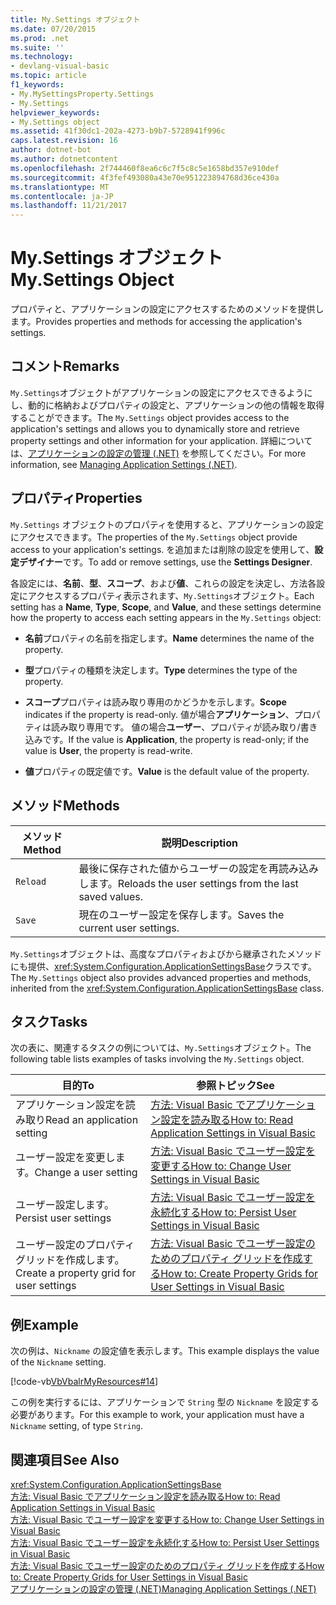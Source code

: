```yaml
---
title: My.Settings オブジェクト
ms.date: 07/20/2015
ms.prod: .net
ms.suite: ''
ms.technology:
- devlang-visual-basic
ms.topic: article
f1_keywords:
- My.MySettingsProperty.Settings
- My.Settings
helpviewer_keywords:
- My.Settings object
ms.assetid: 41f30dc1-202a-4273-b9b7-5728941f996c
caps.latest.revision: 16
author: dotnet-bot
ms.author: dotnetcontent
ms.openlocfilehash: 2f744460f8ea6c6c7f5c8c5e1658bd357e910def
ms.sourcegitcommit: 4f3fef493080a43e70e951223894768d36ce430a
ms.translationtype: MT
ms.contentlocale: ja-JP
ms.lasthandoff: 11/21/2017
---
```

# <a name="mysettings-object"></a><span data-ttu-id="a239f-102">My.Settings オブジェクト</span><span class="sxs-lookup"><span data-stu-id="a239f-102">My.Settings Object</span></span>
<span data-ttu-id="a239f-103">プロパティと、アプリケーションの設定にアクセスするためのメソッドを提供します。</span><span class="sxs-lookup"><span data-stu-id="a239f-103">Provides properties and methods for accessing the application's settings.</span></span>  
  
## <a name="remarks"></a><span data-ttu-id="a239f-104">コメント</span><span class="sxs-lookup"><span data-stu-id="a239f-104">Remarks</span></span>  
 <span data-ttu-id="a239f-105">`My.Settings`オブジェクトがアプリケーションの設定にアクセスできるようにし、動的に格納およびプロパティの設定と、アプリケーションの他の情報を取得することができます。</span><span class="sxs-lookup"><span data-stu-id="a239f-105">The `My.Settings` object provides access to the application's settings and allows you to dynamically store and retrieve property settings and other information for your application.</span></span> <span data-ttu-id="a239f-106">詳細については、[アプリケーションの設定の管理 (.NET)](/visualstudio/ide/managing-application-settings-dotnet) を参照してください。</span><span class="sxs-lookup"><span data-stu-id="a239f-106">For more information, see [Managing Application Settings (.NET)](/visualstudio/ide/managing-application-settings-dotnet).</span></span>  
  
## <a name="properties"></a><span data-ttu-id="a239f-107">プロパティ</span><span class="sxs-lookup"><span data-stu-id="a239f-107">Properties</span></span>  
 <span data-ttu-id="a239f-108">`My.Settings` オブジェクトのプロパティを使用すると、アプリケーションの設定にアクセスできます。</span><span class="sxs-lookup"><span data-stu-id="a239f-108">The properties of the `My.Settings` object provide access to your application's settings.</span></span> <span data-ttu-id="a239f-109">を追加または削除の設定を使用して、**設定デザイナー**です。</span><span class="sxs-lookup"><span data-stu-id="a239f-109">To add or remove settings, use the **Settings Designer**.</span></span>  
  
 <span data-ttu-id="a239f-110">各設定には、**名前**、**型**、**スコープ**、および**値**、これらの設定を決定し、方法各設定にアクセスするプロパティ表示されます、`My.Settings`オブジェクト。</span><span class="sxs-lookup"><span data-stu-id="a239f-110">Each setting has a **Name**, **Type**, **Scope**, and **Value**, and these settings determine how the property to access each setting appears in the `My.Settings` object:</span></span>  
  
-   <span data-ttu-id="a239f-111">**名前**プロパティの名前を指定します。</span><span class="sxs-lookup"><span data-stu-id="a239f-111">**Name** determines the name of the property.</span></span>  
  
-   <span data-ttu-id="a239f-112">**型**プロパティの種類を決定します。</span><span class="sxs-lookup"><span data-stu-id="a239f-112">**Type** determines the type of the property.</span></span>  
  
-   <span data-ttu-id="a239f-113">**スコープ**プロパティは読み取り専用のかどうかを示します。</span><span class="sxs-lookup"><span data-stu-id="a239f-113">**Scope** indicates if the property is read-only.</span></span> <span data-ttu-id="a239f-114">値が場合**アプリケーション**、プロパティは読み取り専用です。 値の場合**ユーザー**、プロパティが読み取り/書き込みです。</span><span class="sxs-lookup"><span data-stu-id="a239f-114">If the value is **Application**, the property is read-only; if the value is **User**, the property is read-write.</span></span>  
  
-   <span data-ttu-id="a239f-115">**値**プロパティの既定値です。</span><span class="sxs-lookup"><span data-stu-id="a239f-115">**Value** is the default value of the property.</span></span>  
  
## <a name="methods"></a><span data-ttu-id="a239f-116">メソッド</span><span class="sxs-lookup"><span data-stu-id="a239f-116">Methods</span></span>  
  
|<span data-ttu-id="a239f-117">メソッド</span><span class="sxs-lookup"><span data-stu-id="a239f-117">Method</span></span>|<span data-ttu-id="a239f-118">説明</span><span class="sxs-lookup"><span data-stu-id="a239f-118">Description</span></span>|  
|---|---|  
|`Reload`|<span data-ttu-id="a239f-119">最後に保存された値からユーザーの設定を再読み込みします。</span><span class="sxs-lookup"><span data-stu-id="a239f-119">Reloads the user settings from the last saved values.</span></span>|  
|`Save`|<span data-ttu-id="a239f-120">現在のユーザー設定を保存します。</span><span class="sxs-lookup"><span data-stu-id="a239f-120">Saves the current user settings.</span></span>|  
  
 <span data-ttu-id="a239f-121">`My.Settings`オブジェクトは、高度なプロパティおよびから継承されたメソッドにも提供、<xref:System.Configuration.ApplicationSettingsBase>クラスです。</span><span class="sxs-lookup"><span data-stu-id="a239f-121">The `My.Settings` object also provides advanced properties and methods, inherited from the <xref:System.Configuration.ApplicationSettingsBase> class.</span></span>  
  
## <a name="tasks"></a><span data-ttu-id="a239f-122">タスク</span><span class="sxs-lookup"><span data-stu-id="a239f-122">Tasks</span></span>  
 <span data-ttu-id="a239f-123">次の表に、関連するタスクの例については、`My.Settings`オブジェクト。</span><span class="sxs-lookup"><span data-stu-id="a239f-123">The following table lists examples of tasks involving the `My.Settings` object.</span></span>  
  
|<span data-ttu-id="a239f-124">目的</span><span class="sxs-lookup"><span data-stu-id="a239f-124">To</span></span>|<span data-ttu-id="a239f-125">参照トピック</span><span class="sxs-lookup"><span data-stu-id="a239f-125">See</span></span>|  
|---|---|  
|<span data-ttu-id="a239f-126">アプリケーション設定を読み取り</span><span class="sxs-lookup"><span data-stu-id="a239f-126">Read an application setting</span></span>|[<span data-ttu-id="a239f-127">方法: Visual Basic でアプリケーション設定を読み取る</span><span class="sxs-lookup"><span data-stu-id="a239f-127">How to: Read Application Settings in Visual Basic</span></span>](../../../visual-basic/developing-apps/programming/app-settings/how-to-read-application-settings.md)|  
|<span data-ttu-id="a239f-128">ユーザー設定を変更します。</span><span class="sxs-lookup"><span data-stu-id="a239f-128">Change a user setting</span></span>|[<span data-ttu-id="a239f-129">方法: Visual Basic でユーザー設定を変更する</span><span class="sxs-lookup"><span data-stu-id="a239f-129">How to: Change User Settings in Visual Basic</span></span>](../../../visual-basic/developing-apps/programming/app-settings/how-to-change-user-settings.md)|  
|<span data-ttu-id="a239f-130">ユーザー設定します。</span><span class="sxs-lookup"><span data-stu-id="a239f-130">Persist user settings</span></span>|[<span data-ttu-id="a239f-131">方法: Visual Basic でユーザー設定を永続化する</span><span class="sxs-lookup"><span data-stu-id="a239f-131">How to: Persist User Settings in Visual Basic</span></span>](../../../visual-basic/developing-apps/programming/app-settings/how-to-persist-user-settings.md)|  
|<span data-ttu-id="a239f-132">ユーザー設定のプロパティ グリッドを作成します。</span><span class="sxs-lookup"><span data-stu-id="a239f-132">Create a property grid for user settings</span></span>|[<span data-ttu-id="a239f-133">方法: Visual Basic でユーザー設定のためのプロパティ グリッドを作成する</span><span class="sxs-lookup"><span data-stu-id="a239f-133">How to: Create Property Grids for User Settings in Visual Basic</span></span>](../../../visual-basic/developing-apps/programming/app-settings/how-to-create-property-grids-for-user-settings.md)|  
  
## <a name="example"></a><span data-ttu-id="a239f-134">例</span><span class="sxs-lookup"><span data-stu-id="a239f-134">Example</span></span>  
 <span data-ttu-id="a239f-135">次の例は、`Nickname` の設定値を表示します。</span><span class="sxs-lookup"><span data-stu-id="a239f-135">This example displays the value of the `Nickname` setting.</span></span>  
  
 [!code-vb[VbVbalrMyResources#14](../../../visual-basic/developing-apps/programming/app-settings/codesnippet/VisualBasic/my-settings-object_1.vb)]  
  
 <span data-ttu-id="a239f-136">この例を実行するには、アプリケーションで `String` 型の `Nickname` を設定する必要があります。</span><span class="sxs-lookup"><span data-stu-id="a239f-136">For this example to work, your application must have a `Nickname` setting, of type `String`.</span></span>  
  
## <a name="see-also"></a><span data-ttu-id="a239f-137">関連項目</span><span class="sxs-lookup"><span data-stu-id="a239f-137">See Also</span></span>  
 <xref:System.Configuration.ApplicationSettingsBase>  
 [<span data-ttu-id="a239f-138">方法: Visual Basic でアプリケーション設定を読み取る</span><span class="sxs-lookup"><span data-stu-id="a239f-138">How to: Read Application Settings in Visual Basic</span></span>](../../../visual-basic/developing-apps/programming/app-settings/how-to-read-application-settings.md)  
 [<span data-ttu-id="a239f-139">方法: Visual Basic でユーザー設定を変更する</span><span class="sxs-lookup"><span data-stu-id="a239f-139">How to: Change User Settings in Visual Basic</span></span>](../../../visual-basic/developing-apps/programming/app-settings/how-to-change-user-settings.md)  
 [<span data-ttu-id="a239f-140">方法: Visual Basic でユーザー設定を永続化する</span><span class="sxs-lookup"><span data-stu-id="a239f-140">How to: Persist User Settings in Visual Basic</span></span>](../../../visual-basic/developing-apps/programming/app-settings/how-to-persist-user-settings.md)  
 [<span data-ttu-id="a239f-141">方法: Visual Basic でユーザー設定のためのプロパティ グリッドを作成する</span><span class="sxs-lookup"><span data-stu-id="a239f-141">How to: Create Property Grids for User Settings in Visual Basic</span></span>](../../../visual-basic/developing-apps/programming/app-settings/how-to-create-property-grids-for-user-settings.md)  
 [<span data-ttu-id="a239f-142">アプリケーションの設定の管理 (.NET)</span><span class="sxs-lookup"><span data-stu-id="a239f-142">Managing Application Settings (.NET)</span></span>](/visualstudio/ide/managing-application-settings-dotnet)
